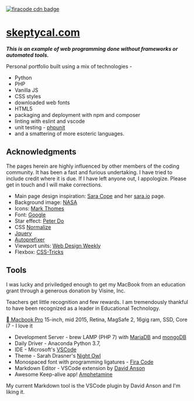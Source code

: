 [![firacode cdn badge](https://data.jsdelivr.com/v1/package/npm/firacode/badge)](https://www.jsdelivr.com/package/npm/firacode)

# [skeptycal.com](http://www.skeptycal.com)

**_This is an example of web programming done without frameworks or automated tools._**

Personal portfolio built using a mix of technologies -

- Python
- PHP
- Vanilla JS
- CSS styles
- downloaded web fonts
- HTML5
- packaging and deployment with npm and composer
- linting with eslint and vscode
- unit testing - [phpunit](https://phpunit.de/index.html)
- and a smattering of more esoteric languages.

## **Acknowledgments**

The pages herein are highly influenced by other members of the coding community. It has been a fast and furious undertaking. I have tried to include credit where it is due. If I have left anyone out, I appologize. Please get in touch and I will make corrections.

- Main page design inspiration: [Sara Cope](https://github.com/saracope) and her [sara.io](http://sara.io/) page.
- Background image: [NASA](https://images.nasa.gov/#/details-PIA08093.html)
- Icons: [Mark Thomes](https://codepen.io/WithAnEs/pen/fFlnL)
- Font: [Google](https://fonts.google.com/specimen/Muli?selection.family=Muli:200,300,900)
- Star effect: [Peter Do](https://codepen.io/mrtuanphong/details/PqKxXd#forks)
- CSS  [Normalize](https://necolas.github.io/normalize.css/)
- [Jquery](https://jquery.com/)
- [Autoprefixer](https://autoprefixer.github.io/)
- Viewport units: [Web Design Weekly](https://web-design-weekly.com/2014/11/18/viewport-units-vw-vh-vmin-vmax/)
- Flexbox: [CSS-Tricks](https://css-tricks.com/snippets/css/a-guide-to-flexbox/)

## Tools

I was lucky and priviledged enough to get my MacBook from an education grant through a generous donation by Visine, Inc. 

Teachers get little recognition and few rewards. I am tremendously thankful to have been recognized as a leader in Educational Technology.

[ Macbook Pro](https://support.apple.com/kb/SP719?locale=en_US) 15-inch, mid 2015, Retina, MagSafe 2, 16gig ram, SSD, Core i7 - I love it

- Development Server - brew LAMP (PHP 7) with [MariaDB](https://mariadb.org/) and [mongoDB](https://www.mongodb.com/)
- Daily Driver - Anaconda Python 3.7, 
- IDE - Microsoft's [VSCode](https://code.visualstudio.com/)
- Theme - Sarah Drasner's [Night Owl](https://github.com/sdras/night-owl-vscode-theme)
- Monospaced font with programming ligatures   -  [Fira Code](https://github.com/tonsky/FiraCode)
- Markdown Editor - VSCode extension by [David Anson](https://github.com/DavidAnson/markdownlint)
- Awesome Keep-alive app! [Amphetamine](https://itunes.apple.com/us/app/amphetamine/id937984704?mt=12)

My current Markdown tool is the VSCode plugin by David Anson and I'm liking it.
